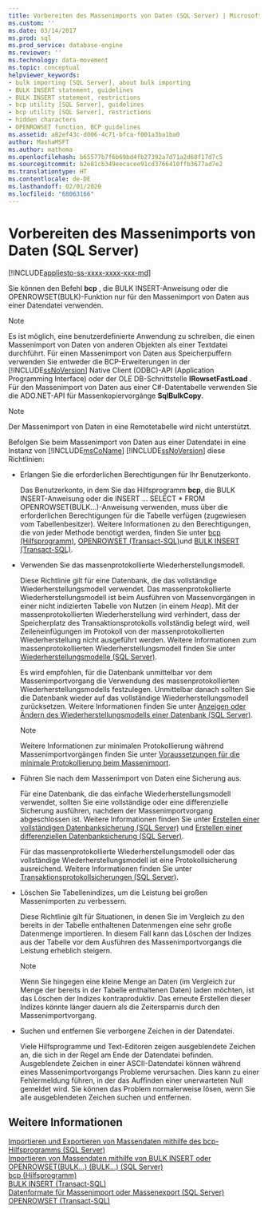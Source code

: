 ```yaml
---
title: Vorbereiten des Massenimports von Daten (SQL Server) | Microsoft-Dokumentation
ms.custom: ''
ms.date: 03/14/2017
ms.prod: sql
ms.prod_service: database-engine
ms.reviewer: ''
ms.technology: data-movement
ms.topic: conceptual
helpviewer_keywords:
- bulk importing [SQL Server], about bulk importing
- BULK INSERT statement, guidelines
- BULK INSERT statement, restrictions
- bcp utility [SQL Server], guidelines
- bcp utility [SQL Server], restrictions
- hidden characters
- OPENROWSET function, BCP guidelines
ms.assetid: a82ef43c-d006-4c71-bfca-f001a3ba1ba0
author: MashaMSFT
ms.author: mathoma
ms.openlocfilehash: b65577b7f6b69bd4fb27392a7d71a2d68f17d7c5
ms.sourcegitcommit: b2e81cb349eecacee91cd3766410ffb3677ad7e2
ms.translationtype: HT
ms.contentlocale: de-DE
ms.lasthandoff: 02/01/2020
ms.locfileid: "68063166"
---
```

# <a name="prepare-to-bulk-import-data-sql-server"></a>Vorbereiten des Massenimports von Daten (SQL Server)
[!INCLUDE[appliesto-ss-xxxx-xxxx-xxx-md](../../includes/appliesto-ss-xxxx-xxxx-xxx-md.md)]

  Sie können den Befehl **bcp** , die BULK INSERT-Anweisung oder die OPENROWSET(BULK)-Funktion nur für den Massenimport von Daten aus einer Datendatei verwenden.  
  
> [!NOTE]  
>  Es ist möglich, eine benutzerdefinierte Anwendung zu schreiben, die einen Massenimport von Daten von anderen Objekten als einer Textdatei durchführt. Für einen Massenimport von Daten aus Speicherpuffern verwenden Sie entweder die BCP-Erweiterungen in der [!INCLUDE[ssNoVersion](../../includes/ssnoversion-md.md)] Native Client (ODBC)-API (Application Programming Interface) oder der OLE DB-Schnittstelle **IRowsetFastLoad** .  Für den Massenimport von Daten aus einer C#-Datentabelle verwenden Sie die ADO.NET-API für Massenkopiervorgänge **SqlBulkCopy**.  
  
> [!NOTE]  
>  Der Massenimport von Daten in eine Remotetabelle wird nicht unterstützt.  
  
 Befolgen Sie beim Massenimport von Daten aus einer Datendatei in eine Instanz von [!INCLUDE[msCoName](../../includes/msconame-md.md)] [!INCLUDE[ssNoVersion](../../includes/ssnoversion-md.md)] diese Richtlinien:  
  
-   Erlangen Sie die erforderlichen Berechtigungen für Ihr Benutzerkonto.  
  
     Das Benutzerkonto, in dem Sie das Hilfsprogramm **bcp**, die BULK INSERT-Anweisung oder die INSERT ... SELECT * FROM OPENROWSET(BULK...)-Anweisung verwenden, muss über die erforderlichen Berechtigungen für die Tabelle verfügen (zugewiesen vom Tabellenbesitzer). Weitere Informationen zu den Berechtigungen, die von jeder Methode benötigt werden, finden Sie unter [bcp (Hilfsprogramm)](../../tools/bcp-utility.md), [OPENROWSET &#40;Transact-SQL&#41;](../../t-sql/functions/openrowset-transact-sql.md)und [BULK INSERT &#40;Transact-SQL&#41;](../../t-sql/statements/bulk-insert-transact-sql.md).  
  
-   Verwenden Sie das massenprotokollierte Wiederherstellungsmodell.  
  
     Diese Richtlinie gilt für eine Datenbank, die das vollständige Wiederherstellungsmodell verwendet. Das massenprotokollierte Wiederherstellungsmodell ist beim Ausführen von Massenvorgängen in einer nicht indizierten Tabelle von Nutzen (in einem *Heap*). Mit der massenprotokollierten Wiederherstellung wird verhindert, dass der Speicherplatz des Transaktionsprotokolls vollständig belegt wird, weil Zeileneinfügungen im Protokoll von der massenprotokollierten Wiederherstellung nicht ausgeführt werden. Weitere Informationen zum massenprotokollierten Wiederherstellungsmodell finden Sie unter [Wiederherstellungsmodelle &#40;SQL Server&#41;](../../relational-databases/backup-restore/recovery-models-sql-server.md).  
  
     Es wird empfohlen, für die Datenbank unmittelbar vor dem Massenimportvorgang die Verwendung des massenprotokollierten Wiederherstellungsmodells festzulegen. Unmittelbar danach sollten Sie die Datenbank wieder auf das vollständige Wiederherstellungsmodell zurücksetzen. Weitere Informationen finden Sie unter [Anzeigen oder Ändern des Wiederherstellungsmodells einer Datenbank &#40;SQL Server&#41;](../../relational-databases/backup-restore/view-or-change-the-recovery-model-of-a-database-sql-server.md).  
  
    > [!NOTE]  
    >  Weitere Informationen zur minimalen Protokollierung während Massenimportvorgängen finden Sie unter [Voraussetzungen für die minimale Protokollierung beim Massenimport](../../relational-databases/import-export/prerequisites-for-minimal-logging-in-bulk-import.md).  
  
-   Führen Sie nach dem Massenimport von Daten eine Sicherung aus.  
  
     Für eine Datenbank, die das einfache Wiederherstellungsmodell verwendet, sollten Sie eine vollständige oder eine differenzielle Sicherung ausführen, nachdem der Massenimportvorgang abgeschlossen ist. Weitere Informationen finden Sie unter [Erstellen einer vollständigen Datenbanksicherung &#40;SQL Server&#41;](../../relational-databases/backup-restore/create-a-full-database-backup-sql-server.md) und [Erstellen einer differenziellen Datenbanksicherung &#40;SQL Server&#41;](../../relational-databases/backup-restore/create-a-differential-database-backup-sql-server.md).  
  
     Für das massenprotokollierte Wiederherstellungsmodell oder das vollständige Wiederherstellungsmodell ist eine Protokollsicherung ausreichend. Weitere Informationen finden Sie unter [Transaktionsprotokollsicherungen &#40;SQL Server&#41;](../../relational-databases/backup-restore/transaction-log-backups-sql-server.md).  
  
-   Löschen Sie Tabellenindizes, um die Leistung bei großen Massenimporten zu verbessern.  
  
     Diese Richtlinie gilt für Situationen, in denen Sie im Vergleich zu den bereits in der Tabelle enthaltenen Datenmengen eine sehr große Datenmenge importieren. In diesem Fall kann das Löschen der Indizes aus der Tabelle vor dem Ausführen des Massenimportvorgangs die Leistung erheblich steigern.  
  
    > [!NOTE]  
    >  Wenn Sie hingegen eine kleine Menge an Daten (im Vergleich zur Menge der bereits in der Tabelle enthaltenen Daten) laden möchten, ist das Löschen der Indizes kontraproduktiv. Das erneute Erstellen dieser Indizes könnte länger dauern als die Zeitersparnis durch den Massenimportvorgang.  
  
-   Suchen und entfernen Sie verborgene Zeichen in der Datendatei.  
  
     Viele Hilfsprogramme und Text-Editoren zeigen ausgeblendete Zeichen an, die sich in der Regel am Ende der Datendatei befinden. Ausgeblendete Zeichen in einer ASCII-Datendatei können während eines Massenimportvorgangs Probleme verursachen. Dies kann zu einer Fehlermeldung führen, in der das Auffinden einer unerwarteten Null gemeldet wird. Sie können das Problem normalerweise lösen, wenn Sie alle ausgeblendeten Zeichen suchen und entfernen.  
  
## <a name="see-also"></a>Weitere Informationen  
 [Importieren und Exportieren von Massendaten mithilfe des bcp-Hilfsprogramms &#40;SQL Server&#41;](../../relational-databases/import-export/import-and-export-bulk-data-by-using-the-bcp-utility-sql-server.md)   
 [Importieren von Massendaten mithilfe von BULK INSERT oder OPENROWSET(BULK...) &#40;BULK...&#41; &#40;SQL Server&#41;](../../relational-databases/import-export/import-bulk-data-by-using-bulk-insert-or-openrowset-bulk-sql-server.md)   
 [bcp (Hilfsprogramm)](../../tools/bcp-utility.md)   
 [BULK INSERT &#40;Transact-SQL&#41;](../../t-sql/statements/bulk-insert-transact-sql.md)   
 [Datenformate für Massenimport oder Massenexport &#40;SQL Server&#41;](../../relational-databases/import-export/data-formats-for-bulk-import-or-bulk-export-sql-server.md)   
 [OPENROWSET &#40;Transact-SQL&#41;](../../t-sql/functions/openrowset-transact-sql.md)  
  
  

